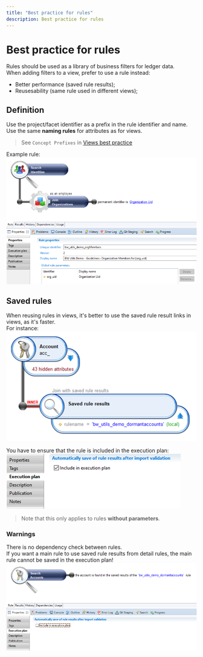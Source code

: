 ```yaml
---
title: "Best practice for rules"
description: Best practice for rules
---
```


# Best practice for rules

Rules should be used as a library of business filters for ledger data.  
When adding filters to a view, prefer to use a rule instead:  

* Better performance (saved rule results);  
* Reusesability (same rule used in different views);  

## Definition  

Use the project/facet identifier as a prefix in the rule identifier and name.  
Use the same **naming rules** for attributes as for views.  

> See `Concept Prefixes` in [Views best practice](./03-rules)  

Example rule:  
![Sample rule](./images/guideline_sample_rule.png "Sample rule")  

## Saved rules  

When reusing rules in views, it's better to use the saved rule result links in views, as it's faster.  
For instance:  
![View saved rules](./images/guideline_view_saved_rule.png "View saved rules")  

You have to ensure that the rule is included in the execution plan:  
![Rule execution plan](./images/guideline_rule_execplan.png "Rule execution plan")  

> Note that this only applies to rules **without parameters**.

### Warnings

There is no dependency check between rules.  
If you want a main rule to use saved rule results from detail rules, the main rule cannot be saved in the execution plan!  
![Rule dependencies](./images/guideline_rule_saved_subrule.png "Rule dependencies")  
